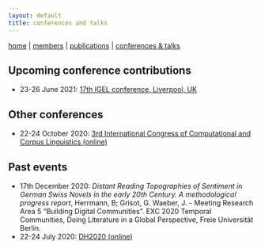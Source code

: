 ```yaml
---
layout: default
title: conferences and talks
---
```


[home](index.md) | [members](members.md) | [publications](publications.md) | [conferences & talks](conf_talks.md)

## Upcoming conference contributions

  - 23-26 June 2021: [17th IGEL conference, Liverpool, UK](https://sites.google.com/igelassoc.org/igel2018/home)
  
## Other conferences

  - 22-24 October 2020: [3rd International Congress of Computational and Corpus Linguistics (online)](https://cilcc20.wordpress.com/english/) 
  
## Past events

  - 17th December 2020: *Distant Reading Topographies of Sentiment in German Swiss Novels in the early 20th Century. A methodological progress report*, Herrmann, B; Grisot, G. Waeber, J. - Meeting Research Area 5 “Building Digital Communities”. EXC 2020 Temporal Communities, Doing Literature in a Global Perspective, Freie Universität Berlin.
  - 22-24 July 2020: [DH2020 (online)](https://dh2020.adho.org/about-the-event/) 
